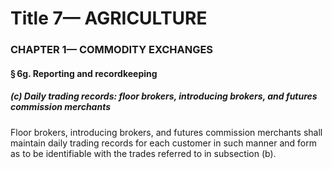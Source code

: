 
# Title 7— AGRICULTURE
### CHAPTER 1— COMMODITY EXCHANGES
#### § 6g. Reporting and recordkeeping
##### (c) Daily trading records: floor brokers, introducing brokers, and futures commission merchants

Floor brokers, introducing brokers, and futures commission merchants shall maintain daily trading records for each customer in such manner and form as to be identifiable with the trades referred to in subsection (b).
